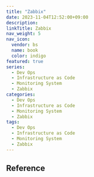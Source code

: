 ```yaml
---
title: "Zabbix"
date: 2023-11-04T12:52:00+09:00
description:
linkTitle: Zabbix
nav_weight: 5
nav_icon:
  vendor: bs
  name: book
  color: indigo
featured: true
series:
  - Dev Ops
  - Infrastructure as Code
  - Monitoring System
  - Zabbix
categories:
  - Dev Ops
  - Infrastructure as Code
  - Monitoring System
  - Zabbix
tags:
  - Dev Ops
  - Infrastructure as Code
  - Monitoring System
  - Zabbix
---
```


## Reference
